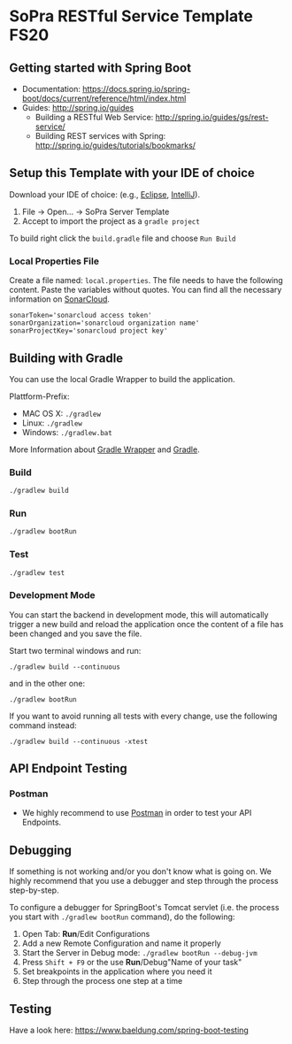 # SoPra RESTful Service Template FS20

## Getting started with Spring Boot

* Documentation: https://docs.spring.io/spring-boot/docs/current/reference/html/index.html
* Guides: http://spring.io/guides
  * Building a RESTful Web Service: http://spring.io/guides/gs/rest-service/
  * Building REST services with Spring: http://spring.io/guides/tutorials/bookmarks/


## Setup this Template with your IDE of choice

Download your IDE of choice: (e.g., [Eclipse](http://www.eclipse.org/downloads/), [IntelliJ](https://www.jetbrains.com/idea/download/)).

1. File -> Open... -> SoPra Server Template
2. Accept to import the project as a `gradle project`

To build right click the `build.gradle` file and choose `Run Build`

### Local Properties File

Create a file named: `local.properties`. 
The file needs to have the following content.
Paste the variables without quotes. 
You can find all the necessary information on [SonarCloud](http://sonarcloud.io).

```
sonarToken='sonarcloud access token'
sonarOrganization='sonarcloud organization name'
sonarProjectKey='sonarcloud project key'
```

## Building with Gradle

You can use the local Gradle Wrapper to build the application.

Plattform-Prefix:

* MAC OS X:  ``./gradlew``
* Linux: ``./gradlew``
* Windows:  ``./gradlew.bat``

More Information about [Gradle Wrapper](https://docs.gradle.org/current/userguide/gradle_wrapper.html) and [Gradle](https://gradle.org/docs/).

### Build

```bash
./gradlew build
```

### Run

```bash
./gradlew bootRun
```

### Test

```bash
./gradlew test
```

### Development Mode
You can start the backend in development mode, this will automatically trigger a new build and reload the application 
once the content of a file has been changed and you save the file. 

Start two terminal windows and run: 

``./gradlew build --continuous``

and in the other one: 

``./gradlew bootRun``

If you want to avoid running all tests with every change, use the following command instead: 

``./gradlew build --continuous -xtest``


## API Endpoint Testing
### Postman

* We highly recommend to use [Postman](https://www.getpostman.com) in order to test your API Endpoints. 

## Debugging
If something is not working and/or you don't know what is going on. We highly recommend that you use a debugger and step
through the process step-by-step. 

To configure a debugger for SpringBoot's Tomcat servlet (i.e. the process you start with `./gradlew bootRun` command), 
do the following: 
1. Open Tab: **Run**/Edit Configurations
2. Add a new Remote Configuration and name it properly
3. Start the Server in Debug mode: `./gradlew bootRun --debug-jvm`
4. Press `Shift + F9` or the use  **Run**/Debug"Name of your task"
5. Set breakpoints in the application where you need it
6. Step through the process one step at a time

## Testing 

Have a look here: https://www.baeldung.com/spring-boot-testing

